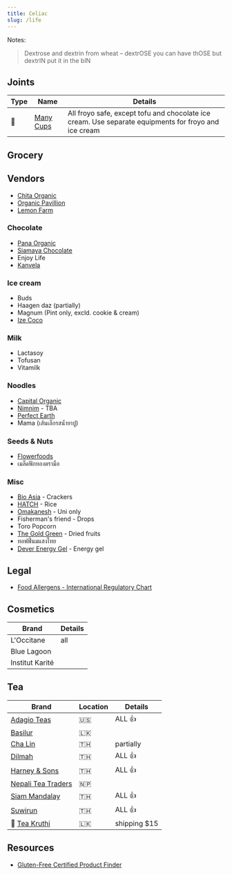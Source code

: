 ```yaml
---
title: Celiac
slug: /life
---
```


Notes:

> Dextrose and dextrin from wheat – dextrOSE you can have thOSE but dextrIN put it in the bIN

## Joints

| Type | Name                                 | Details                                                                                              |
| ---- | ------------------------------------ | ---------------------------------------------------------------------------------------------------- |
| 🍦   | [Many Cups](http://www.manycups.com) | All froyo safe, except tofu and chocolate ice cream. Use separate equipments for froyo and ice cream |

## Grocery

## Vendors

- [Chita Organic](https://www.chitaorganicfood.co.th/category)
- [Organic Pavillion](https://shopee.co.th/organicpavilion)
- [Lemon Farm](https://www.lemonfarm.com/th/online-product.html)

### Chocolate

- [Pana Organic](https://pana-organic.com)
- [Siamaya Chocolate](https://siamayachocolate.com)
- Enjoy Life
- [Kanvela](https://www.kanvelachocolate.com/)

### Ice cream

- Buds
- Haagen daz (partially)
- Magnum (Pint only, excld. cookie & cream)
- [Ize Coco](http://www.izecoco.com/product.html)

### Milk

- Lactasoy
- Tofusan
- Vitamilk

### Noodles

- [Capital Organic](https://www.capital-organic.com/catalog.aspx)
- [Nimnim](https://www.nimnimnoodle.com) - TBA
- [Perfect Earth](https://perfectearthfoods.in.th/)
- Mama (เส้นเล็กรสน้ำยาปู)

### Seeds & Nuts

- [Flowerfoods](https://www.flowerfoodth.com/category)
- เมล็ดฟักทองตรามือ

### Misc

- [Bio Asia](https://www.bioasia.co.th/pdf) - Crackers
- [HATCH](https://www.facebook.com/hatchgoodies) - Rice
- [Omakanesh](https://www.facebook.com/omakanesh/) - Uni only
- Fisherman's friend - Drops
- Toro Popcorn
- [The Gold Green](http://www.thegoldgreenthailand.com/#fruit) - Dried fruits
- ทอฟฟี่นมแสงไทย
- [Dever Energy Gel](https://deverenergygel.com/shop/) - Energy gel

## Legal

- [Food Allergens - International Regulatory Chart](https://farrp.unl.edu/IRChart)

## Cosmetics

| Brand           | Details |
| --------------- | ------- |
| L'Occitane      | all     |
| Blue Lagoon     |         |
| Institut Karité |         |

## Tea

| Brand                                                                                             | Location | Details      |
| ------------------------------------------------------------------------------------------------- | -------- | ------------ |
| [Adagio Teas](https://www.adagio.com)                                                             | 🇺🇸       | ALL 👍       |
| [Basilur](https://www.basilurtea.com/)                                                            | 🇱🇰       |              |
| [Cha Lin](https://th-th.facebook.com/pg/LhinTeaShop2/shop/?referral_code=page_shop_tab&preview=1) | 🇹🇭       | partially    |
| [Dilmah](https://shop.dilmahteathailand.com/en/)                                                  | 🇹🇭       | ALL 👍       |
| [Harney & Sons](https://harneyteasthailand.com)                                                   | 🇹🇭       | ALL 👍       |
| [Nepali Tea Traders](https://www.nepaliteatraders.com/collections/black-tea)                      | 🇳🇵       |              |
| [Siam Mandalay](https://www.facebook.com/SiamMandalayHealthandWellness/)                          | 🇹🇭       | ALL 👍       |
| [Suwirun](http://www.suwirunteashop.com/)                                                         | 🇹🇭       | ALL 👍       |
| 🔸 [Tea Kruthi](https://teakruthi.com/collections/our-teas)                                       | 🇱🇰       | shipping $15 |

## Resources

- [Gluten-Free Certified Product Finder](https://gfco.org/product-directory/)
